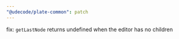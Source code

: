 ```yaml
---
"@udecode/plate-common": patch
---
```


fix: `getLastNode` returns undefined when the editor has no children
